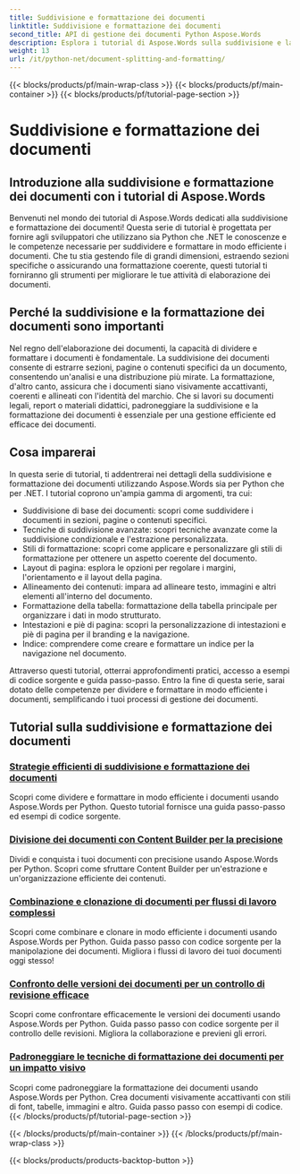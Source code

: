 ```yaml
---
title: Suddivisione e formattazione dei documenti
linktitle: Suddivisione e formattazione dei documenti
second_title: API di gestione dei documenti Python Aspose.Words
description: Esplora i tutorial di Aspose.Words sulla suddivisione e la formattazione dei documenti in Python e .NET. Impara a suddividere e formattare i documenti in modo efficiente, migliorando le tue attività di elaborazione dei documenti.
weight: 13
url: /it/python-net/document-splitting-and-formatting/
---
```


{{< blocks/products/pf/main-wrap-class >}}
{{< blocks/products/pf/main-container >}}
{{< blocks/products/pf/tutorial-page-section >}}

# Suddivisione e formattazione dei documenti


## Introduzione alla suddivisione e formattazione dei documenti con i tutorial di Aspose.Words

Benvenuti nel mondo dei tutorial di Aspose.Words dedicati alla suddivisione e formattazione dei documenti! Questa serie di tutorial è progettata per fornire agli sviluppatori che utilizzano sia Python che .NET le conoscenze e le competenze necessarie per suddividere e formattare in modo efficiente i documenti. Che tu stia gestendo file di grandi dimensioni, estraendo sezioni specifiche o assicurando una formattazione coerente, questi tutorial ti forniranno gli strumenti per migliorare le tue attività di elaborazione dei documenti.

## Perché la suddivisione e la formattazione dei documenti sono importanti

Nel regno dell'elaborazione dei documenti, la capacità di dividere e formattare i documenti è fondamentale. La suddivisione dei documenti consente di estrarre sezioni, pagine o contenuti specifici da un documento, consentendo un'analisi e una distribuzione più mirate. La formattazione, d'altro canto, assicura che i documenti siano visivamente accattivanti, coerenti e allineati con l'identità del marchio. Che si lavori su documenti legali, report o materiali didattici, padroneggiare la suddivisione e la formattazione dei documenti è essenziale per una gestione efficiente ed efficace dei documenti.

## Cosa imparerai

In questa serie di tutorial, ti addentrerai nei dettagli della suddivisione e formattazione dei documenti utilizzando Aspose.Words sia per Python che per .NET. I tutorial coprono un'ampia gamma di argomenti, tra cui:

- Suddivisione di base dei documenti: scopri come suddividere i documenti in sezioni, pagine o contenuti specifici.
- Tecniche di suddivisione avanzate: scopri tecniche avanzate come la suddivisione condizionale e l'estrazione personalizzata.
- Stili di formattazione: scopri come applicare e personalizzare gli stili di formattazione per ottenere un aspetto coerente del documento.
- Layout di pagina: esplora le opzioni per regolare i margini, l'orientamento e il layout della pagina.
- Allineamento dei contenuti: impara ad allineare testo, immagini e altri elementi all'interno del documento.
- Formattazione della tabella: formattazione della tabella principale per organizzare i dati in modo strutturato.
- Intestazioni e piè di pagina: scopri la personalizzazione di intestazioni e piè di pagina per il branding e la navigazione.
- Indice: comprendere come creare e formattare un indice per la navigazione nel documento.

Attraverso questi tutorial, otterrai approfondimenti pratici, accesso a esempi di codice sorgente e guida passo-passo. Entro la fine di questa serie, sarai dotato delle competenze per dividere e formattare in modo efficiente i documenti, semplificando i tuoi processi di gestione dei documenti.

## Tutorial sulla suddivisione e formattazione dei documenti
### [Strategie efficienti di suddivisione e formattazione dei documenti](./split-format-documents/)
Scopri come dividere e formattare in modo efficiente i documenti usando Aspose.Words per Python. Questo tutorial fornisce una guida passo-passo ed esempi di codice sorgente.
### [Divisione dei documenti con Content Builder per la precisione](./divide-documents-content-builder/)
Dividi e conquista i tuoi documenti con precisione usando Aspose.Words per Python. Scopri come sfruttare Content Builder per un'estrazione e un'organizzazione efficiente dei contenuti.
### [Combinazione e clonazione di documenti per flussi di lavoro complessi](./combine-clone-documents/)
Scopri come combinare e clonare in modo efficiente i documenti usando Aspose.Words per Python. Guida passo passo con codice sorgente per la manipolazione dei documenti. Migliora i flussi di lavoro dei tuoi documenti oggi stesso!
### [Confronto delle versioni dei documenti per un controllo di revisione efficace](./compare-document-versions/)
Scopri come confrontare efficacemente le versioni dei documenti usando Aspose.Words per Python. Guida passo passo con codice sorgente per il controllo delle revisioni. Migliora la collaborazione e previeni gli errori.
### [Padroneggiare le tecniche di formattazione dei documenti per un impatto visivo](./document-formatting-techniques/)
Scopri come padroneggiare la formattazione dei documenti usando Aspose.Words per Python. Crea documenti visivamente accattivanti con stili di font, tabelle, immagini e altro. Guida passo passo con esempi di codice.
{{< /blocks/products/pf/tutorial-page-section >}}

{{< /blocks/products/pf/main-container >}}
{{< /blocks/products/pf/main-wrap-class >}}

{{< blocks/products/products-backtop-button >}}
